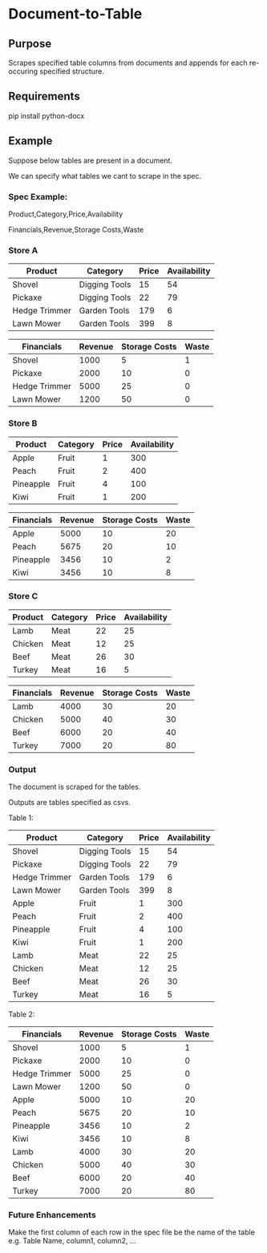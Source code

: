 # Document-to-Table
## Purpose
Scrapes specified table columns from documents and appends for each re-occuring specified structure.

## Requirements
pip install python-docx

## Example

Suppose below tables are present in a document.

We can specify what tables we cant to scrape in the spec.

### Spec Example:

Product,Category,Price,Availability

Financials,Revenue,Storage Costs,Waste
 
### Store A

| Product	    |Category	   |Price |	Availability  |
|---------------|--------------|------|---------------|
| Shovel	    |Digging Tools |15	  |54             |
| Pickaxe	    |Digging Tools |22	  |79             |
| Hedge Trimmer	|Garden Tools  |179	  |6              |
| Lawn Mower	|Garden Tools  |399	  |8              |

| Financials	|Revenue	   |Storage Costs |	Waste  |
|---------------|--------------|--------------|--------|
| Shovel	    |1000          |5	          |1       |
| Pickaxe	    |2000          |10	          |0       |
| Hedge Trimmer	|5000          |25            |0       |
| Lawn Mower	|1200          |50	          |0       |


### Store B

| Product	    |Category	   |Price |	Availability  |
|---------------|--------------| -----|---------------|
| Apple	        |Fruit         |1	  |300            |
| Peach	        |Fruit         |2	  |400            |
| Pineapple	    |Fruit         |4	  |100            |
| Kiwi   	    |Fruit         |1	  |200            |

| Financials	|Revenue	   |Storage Costs |	Waste  |
|---------------|--------------|--------------|--------|
| Apple	        |5000         |10	          |20      |
| Peach	        |5675         |20	          |10      |
| Pineapple	    |3456         |10	          |2       |
| Kiwi   	    |3456         |10	          |8       |


### Store C

| Product	    |Category	   |Price |	Availability  |
|---------------|--------------| -----|---------------|
| Lamb	        |Meat          |22	  |25             |
| Chicken	    |Meat          |12	  |25             |
| Beef	        |Meat          |26	  |30             |
| Turkey	    |Meat          |16	  |5              |

| Financials	|Revenue	   |Storage Costs |	Waste  |
|---------------|--------------|--------------|--------|
| Lamb	        |4000          |30	          |20      |
| Chicken	    |5000          |40	          |30      |
| Beef	        |6000          |20	          |40      |
| Turkey	    |7000          |20	          |80      |

### Output

The document is scraped for the tables.

Outputs are tables specified as csvs.

Table 1:

| Product	    |Category	   |Price |	Availability  |
|---------------|--------------|------|---------------|
| Shovel	    |Digging Tools |15	  |54             |
| Pickaxe	    |Digging Tools |22	  |79             |
| Hedge Trimmer	|Garden Tools  |179	  |6              |
| Lawn Mower	|Garden Tools  |399	  |8              |
| Apple	        |Fruit         |1	  |300            |
| Peach	        |Fruit         |2	  |400            |
| Pineapple	    |Fruit         |4	  |100            |
| Kiwi   	    |Fruit         |1	  |200            |
| Lamb	        |Meat          |22	  |25             |
| Chicken	    |Meat          |12	  |25             |
| Beef	        |Meat          |26	  |30             |
| Turkey	    |Meat          |16	  |5              |


Table 2:

| Financials	|Revenue	   |Storage Costs |	Waste  |
|---------------|--------------|--------------|--------|
| Shovel	    |1000          |5	          |1       |
| Pickaxe	    |2000          |10	          |0       |
| Hedge Trimmer	|5000          |25            |0       |
| Lawn Mower	|1200          |50	          |0       |
| Apple	        |5000         |10	          |20      |
| Peach	        |5675         |20	          |10      |
| Pineapple	    |3456         |10	          |2       |
| Kiwi   	    |3456         |10	          |8       |
| Lamb	        |4000          |30	          |20      |
| Chicken	    |5000          |40	          |30      |
| Beef	        |6000          |20	          |40      |
| Turkey	    |7000          |20	          |80      |

### Future Enhancements
Make the first column of each row in the spec file be the name of the table e.g. Table Name, column1, column2, ...
